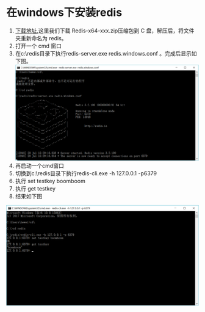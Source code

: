 # 在windows下安装redis
1. [下载地址](https://github.com/MSOpenTech/redis/releases),这里我们下载 Redis-x64-xxx.zip压缩包到 C 盘，解压后，将文件夹重新命名为 redis。  
1. 打开一个 cmd 窗口
1. 在c:\redis目录下执行redis-server.exe redis.windows.conf 。完成后显示如下图。
![img](https://github.com/heweigeng1/doc/blob/master/Redis/img/1.png)
1. 再启动一个cmd窗口
1. 切换到c:\redis目录下执行redis-cli.exe -h 127.0.0.1 -p6379
1. 执行 set testkey boomboom
1. 执行 get testkey
1. 结果如下图

![img](https://github.com/heweigeng1/doc/blob/master/Redis/img/2.png)

